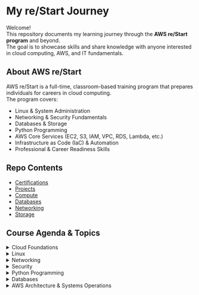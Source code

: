 # My re/Start Journey

Welcome!  
This repository documents my learning journey through the **AWS re/Start program** and beyond.  
The goal is to showcase skills and share knowledge with anyone interested in cloud computing, AWS, and IT fundamentals.


##  About AWS re/Start
AWS re/Start is a full-time, classroom-based training program that prepares individuals for careers in cloud computing.  
The program covers:
- Linux & System Administration  
- Networking & Security Fundamentals  
- Databases & Storage  
- Python Programming  
- AWS Core Services (EC2, S3, IAM, VPC, RDS, Lambda, etc.)  
- Infrastructure as Code (IaC) & Automation  
- Professional & Career Readiness Skills  


## Repo Contents

- [Certifications](./certifications/README.md)
- [Projects](./projects/README.md)
- [Compute](./sections/compute/topic-content.md)
- [Databases](./sections/databases/topic-content.md)
- [Networking](./sections/networking/topic-content.md)
- [Storage](./sections/storage/topic-content.md)

##  Course Agenda & Topics  

<details>
<summary>Cloud Foundations</summary>

- Professional Skills (career readiness, teamwork, communication)  
- Cloud Foundations  
  - Introduction to Computing & Basic Concepts  
  - Development Team Roles  
  - Cloud Computing Advantages  
  - AWS & Pricing Fundamentals  
  - AWS Infrastructure Overview  
  - AWS Services & Categories  

</details>

<details>
<summary>Linux</summary>

- Introduction to Linux & Command Line  
- Users & Groups  
- Editing Files, File System, Files & Permissions  
- Managing Processes, Services & Logs  
- Bash Shell & Scripting  
- Software Management  

</details>

<details>
<summary>Networking</summary>

- Networking Concepts & Internet Protocols  
- Public/Private & Static/Dynamic IPs  
- Subnetting & Troubleshooting  
- Amazon VPC, Subnets, and Networking Resources  
- Additional Protocols & Technologies  

</details>

<details>
<summary>Security</summary>

- Security Lifecycle (Prevention, Detection, Response, Analysis)  
- Network & System Hardening  
- Data Protection & PKI  
- Identity Management & AWS IAM  
- AWS CloudTrail, Config & Trusted Advisor  
- Security Best Practices & Compliance  

</details>

<details>
<summary>Python Programming</summary>

- Core syntax & programming concepts  
- Problem solving with Python  
- Applying Python in cloud and automation contexts  

</details>

<details>
<summary>Databases</summary>

- Database fundamentals  
- AWS database services (RDS, DynamoDB, etc.)  

</details>

<details>
<summary>AWS Architecture & Systems Operations</summary>

- Designing resilient and scalable architectures  
- System operations & monitoring  
- Tooling and automation (CloudFormation, JSON/YAML, IaC)  
- Servers, scaling, and load balancing (EC2, ELB, Auto Scaling, Route 53, CloudFront)  
- Serverless and Containers (Lambda, ECS, Fargate, etc.)  
- AWS Networking Services & Storage/Archiving  

</details>

